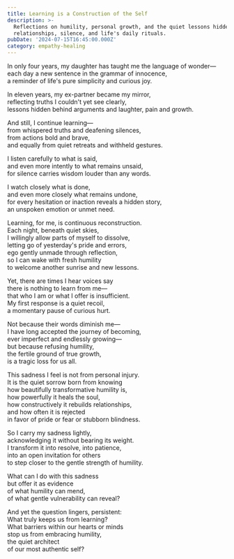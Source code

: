```yaml
---
title: Learning is a Construction of the Self
description: >-
  Reflections on humility, personal growth, and the quiet lessons hidden in
  relationships, silence, and life's daily rituals.
pubDate: '2024-07-15T16:45:00.000Z'
category: empathy-healing
---
```


In only four years, my daughter has taught me the language of wonder—  
each day a new sentence in the grammar of innocence,  
a reminder of life's pure simplicity and curious joy.

In eleven years, my ex-partner became my mirror,  
reflecting truths I couldn't yet see clearly,  
lessons hidden behind arguments and laughter, pain and growth.

And still, I continue learning—  
from whispered truths and deafening silences,  
from actions bold and brave,  
and equally from quiet retreats and withheld gestures.

I listen carefully to what is said,  
and even more intently to what remains unsaid,  
for silence carries wisdom louder than any words.

I watch closely what is done,  
and even more closely what remains undone,  
for every hesitation or inaction reveals a hidden story,  
an unspoken emotion or unmet need.

Learning, for me, is continuous reconstruction.  
Each night, beneath quiet skies,  
I willingly allow parts of myself to dissolve,  
letting go of yesterday's pride and errors,  
ego gently unmade through reflection,  
so I can wake with fresh humility  
to welcome another sunrise and new lessons.

Yet, there are times I hear voices say  
there is nothing to learn from me—  
that who I am or what I offer is insufficient.  
My first response is a quiet recoil,  
a momentary pause of curious hurt.

Not because their words diminish me—  
I have long accepted the journey of becoming,  
ever imperfect and endlessly growing—  
but because refusing humility,  
the fertile ground of true growth,  
is a tragic loss for us all.

This sadness I feel is not from personal injury.  
It is the quiet sorrow born from knowing  
how beautifully transformative humility is,  
how powerfully it heals the soul,  
how constructively it rebuilds relationships,  
and how often it is rejected  
in favor of pride or fear or stubborn blindness.

So I carry my sadness lightly,  
acknowledging it without bearing its weight.  
I transform it into resolve, into patience,  
into an open invitation for others  
to step closer to the gentle strength of humility.

What can I do with this sadness  
but offer it as evidence  
of what humility can mend,  
of what gentle vulnerability can reveal?

And yet the question lingers, persistent:  
What truly keeps us from learning?  
What barriers within our hearts or minds  
stop us from embracing humility,  
the quiet architect  
of our most authentic self?
